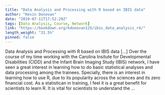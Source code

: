 ```yaml
---
title: "Data Analysis and Processing with R based on IBIS data"
author: "Kevin Donovan"
date: "2019-07-11T17:52:29Z"
tags: [Data Analysis, Course, Network]
link: "https://bookdown.org/kdonovan125/ibis_data_analysis_r4/"
length_weight: "31.5%"
pinned: false
---
```


Data Analysis and Processing with R based on IBIS data [...] Over the course of my time working with the Carolina Insitute for Developmental Disabilities (CIDD) and the Infant Brain Imaging Study (IBIS) network, I have seen a great interest in learning how to do basic statistical analyses and data processing among the trainees. Specially, there is an interest in learning how to use R, due to its popularity across the sciences and its zero financial cost. As a statistican in training, I feel it is a great benefit for scientists to learn R. It is vital for scientists to understand the ...
